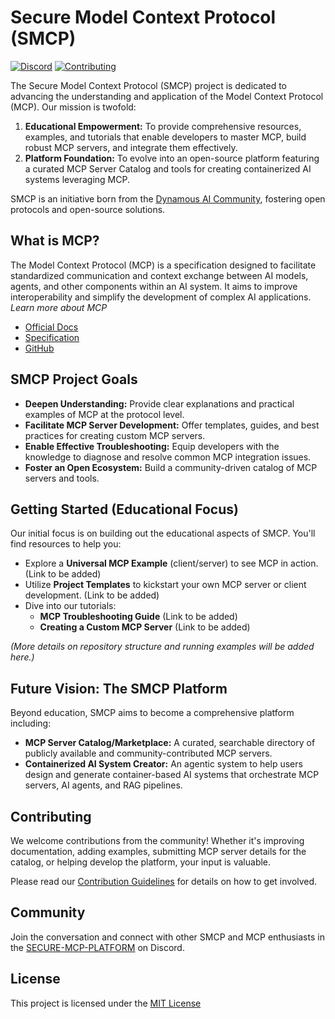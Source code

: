 # Secure Model Context Protocol (SMCP)

[![Discord](https://img.shields.io/badge/Discord-SMCP-576B88?style=flat-square&logo=discord)](https://discord.gg/uVjMgqBZAP)
[![Contributing](https://img.shields.io/badge/contributions-welcome-brightgreen.svg?style=flat)](docs/CONTRIBUTING.md)

The Secure Model Context Protocol (SMCP) project is dedicated to advancing the understanding and application of the Model Context Protocol (MCP). Our mission is twofold:
1.  **Educational Empowerment:** To provide comprehensive resources, examples, and tutorials that enable developers to master MCP, build robust MCP servers, and integrate them effectively.
2.  **Platform Foundation:** To evolve into an open-source platform featuring a curated MCP Server Catalog and tools for creating containerized AI systems leveraging MCP.

SMCP is an initiative born from the [Dynamous AI Community](https://dynamous.ai), fostering open protocols and open-source solutions.

## What is MCP?

The Model Context Protocol (MCP) is a specification designed to facilitate standardized communication and context exchange between AI models, agents, and other components within an AI system. It aims to improve interoperability and simplify the development of complex AI applications.
*Learn more about MCP*
- [Official Docs](https://modelcontextprotocol.io)
- [Specification](https://modelcontextprotocol.io/specification)
- [GitHub](https://github.com/modelcontextprotocol)

## SMCP Project Goals

*   **Deepen Understanding:** Provide clear explanations and practical examples of MCP at the protocol level.
*   **Facilitate MCP Server Development:** Offer templates, guides, and best practices for creating custom MCP servers.
*   **Enable Effective Troubleshooting:** Equip developers with the knowledge to diagnose and resolve common MCP integration issues.
*   **Foster an Open Ecosystem:** Build a community-driven catalog of MCP servers and tools.

## Getting Started (Educational Focus)

Our initial focus is on building out the educational aspects of SMCP. You'll find resources to help you:

*   Explore a **Universal MCP Example** (client/server) to see MCP in action. (Link to be added)
*   Utilize **Project Templates** to kickstart your own MCP server or client development. (Link to be added)
*   Dive into our tutorials:
    *   **MCP Troubleshooting Guide** (Link to be added)
    *   **Creating a Custom MCP Server** (Link to be added)

*(More details on repository structure and running examples will be added here.)*

## Future Vision: The SMCP Platform

Beyond education, SMCP aims to become a comprehensive platform including:

*   **MCP Server Catalog/Marketplace:** A curated, searchable directory of publicly available and community-contributed MCP servers.
*   **Containerized AI System Creator:** An agentic system to help users design and generate container-based AI systems that orchestrate MCP servers, AI agents, and RAG pipelines.

## Contributing

We welcome contributions from the community! Whether it's improving documentation, adding examples, submitting MCP server details for the catalog, or helping develop the platform, your input is valuable.

Please read our [Contribution Guidelines](docs/CONTRIBUTING.md) for details on how to get involved.

## Community

Join the conversation and connect with other SMCP and MCP enthusiasts in the [SECURE-MCP-PLATFORM](https://discord.gg/uVjMgqBZAP) on Discord.

## License

This project is licensed under the [MIT License](LICENSE)
